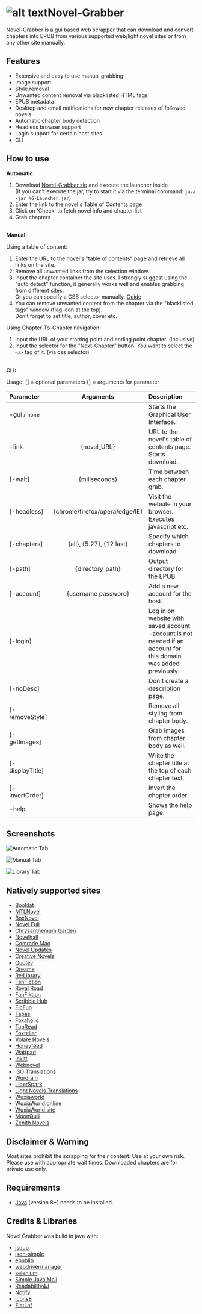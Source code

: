 # ![alt text](https://i.imgur.com/LrV2tLe.png)Novel-Grabber
Novel-Grabber is a gui based web scrapper that can download and convert chapters into EPUB from various supported web/light novel sites or from any other site manually.

## Features
- Extensive and easy to use manual grabbing
- Image support
- Style removal
- Unwanted content removal via blacklisted HTML tags
- EPUB metadata
- Desktop and email notifications for new chapter releases of followed novels
- Automatic chapter body detection 
- Headless browser support
- Login support for certain host sites
- CLI 

## How to use
<strong>Automatic:</strong>

1. Download [Novel-Grabber.zip](https://github.com/Flameish/Novel-Grabber/releases/latest/download/Novel-Grabber.zip) and execute the launcher inside
<br>(If you can't execute the jar, try to start it via the terminal command: `java -jar NG-Launcher.jar`)
2. Enter the link to the novel's Table of Contents page
3. Click on 'Check' to fetch novel info and chapter list
4. Grab chapters

<br>
<strong>Manual:</strong>

Using a table of content:
1. Enter the URL to the novel's "table of contents" page and retrieve all links on the site.
2. Remove all unwanted links from the selection window.
3. Input the chapter container the site uses. 
I strongly suggest using the "auto detect" function, it generally works well and enables grabbing from different sites.
<br>Or you can specify a CSS selector manually. [Guide](https://github.com/Flameish/Novel-Grabber/issues/62#issuecomment-730305855)
4. You can remove unwanted content from the chapter via the "blacklisted tags" window (flag icon at the top).
 <br>Don't forget to set title, author, cover etc.
 
Using Chapter-To-Chapter navigation:
1. Input the URL of your starting point and ending point chapter. (Inclusive)
2. Input the selector for the "Next-Chapter" button. You want to select the `<a>` tag of it. (via css selector)

<br>
<strong>CLI:</strong>

Usage:
[] = optional paramaters 
{} = arguments for paramater

| Parameter | Arguments | Description |
| :--- | :---: | :---|
-gui / `none` | | Starts the Graphical User Interface.
-link | {novel_URL} | URL to the novel's table of contents page. Starts download.
[-wait] | {miliseconds} | Time between each chapter grab.
[-headless] | {chrome/firefox/opera/edge/IE} | Visit the website in your browser. Executes javascript etc.
[-chapters] | {all}, {5 27}, {12 last}	| Specify which chapters to download.
[-path] | {directory_path} | Output directory for the EPUB.
[-account] | {username password} | Add a new account for the host.
[-login] | | Log in on website with saved account. -account is not needed if an account for this domain was added previously.
[-noDesc] | | Don't create a description page.
[-removeStyle] | | Remove all styling from chapter body.
[-getImages] | | Grab images from chapter body as well.
[-displayTitle]| | Write the chapter title at the top of each chapter text.
[-invertOrder] | | Invert the chapter order.
-help | | Shows the help page.

## Screenshots

![Automatic Tab](https://i.imgur.com/xBUdkmL.png)

![Manual Tab](https://i.imgur.com/jDm2ABW.png)

![Library Tab](https://i.imgur.com/ef5P4mf.png)

## Natively supported sites
* [Booklat](https://booklat.com.ph)
* [MTLNovel](https://mtlnovel.com)
* [BoxNovel](https://boxnovel.com)
* [Novel Full](https://novelfull.com)
* [Chrysanthemum Garden](https://chrysanthemumgarden.com)
* [Novelhall](https://novelhall.com)
* [Comrade Mao](https://comrademao.com)
* [Novel Updates](https://novelupdates.com)
* [Creative Novels](https://creativenovels.com)
* [Quotev](https://quotev.com)
* [Dreame](https://dreame.com)
* [Re:Library](https://re-library.com)
* [FanFiction](https://fanfiction.net)
* [Royal Road](https://royalroad.com)
* [FanFiktion](https://fanfiktion.de)
* [Scribble Hub](https://scribblehub.com)
* [FicFun](https://ficfun.com)
* [Tapas](https://tapas.io)
* [Foxaholic](https://foxaholic.com)
* [TapRead](https://tapread.com)
* [Foxteller](https://foxteller.com)
* [Volare Novels](https://volarenovels.com)
* [Honeyfeed](https://honeyfeed.fm)
* [Wattpad](https://wattpad.com)
* [Inkitt](https://inkitt.com)
* [Webnovel](https://webnovel.com)
* [ISO Translations](https://isotls.com)
* [Wordrain](https://wordrain69.com)
* [LiberSpark](https://liberspark.com)
* [Light Novels Translations](https://lightnovelstranslations.com)
* [Wuxiaworld](https://wuxiaworld.com)
* [WuxiaWorld.online](https://wuxiaworld.online)
* [WuxiaWorld.site](https://wuxiaworld.site)
* [MoonQuill](https://moonquill.com)
* [Zenith Novels](https://zenithnovels.com)

## Disclaimer & Warning
Most sites prohibit the scrapping for their content. Use at your own risk. 
Please use with appropriate wait times. Downloaded chapters are for private use only.

## Requirements
* [Java](https://www.java.com/en/) (version 8+) needs to be installed.

## Credits & Libraries 
Novel Grabber was build in java with: <br>
 * [jsoup](https://www.jsoup.org/)
 * [json-simple](https://code.google.com/archive/p/json-simple/)
 * [epublib](https://github.com/psiegman/epublib)
 * [webdrivermanager](https://github.com/bonigarcia/webdrivermanager)
 * [selenium ](https://selenium.dev/)
 * [Simple Java Mail ](https://github.com/bbottema/simple-java-mail/)
 * [Readability4J](https://github.com/dankito/Readability4J)
 * [Notify](https://github.com/dorkbox/Notify)
 * [icons8](https://icons8.com)
 * [FlatLaf](https://www.formdev.com/flatlaf/)
